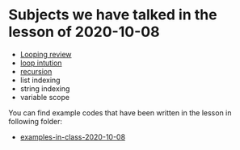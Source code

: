 # Subjects we have talked in the lesson of 2020-10-08



- [Looping review](../course-content/loop-statements.md)
- [loop intution](../course-content/loop_intution.md)
- [recursion](../course-content/recursion.md)
- list indexing
- string indexing
- variable scope


You can find example codes that have been written in the lesson in following folder:
 - [examples-in-class-2020-10-08](examples-in-class-2020-10-08)
